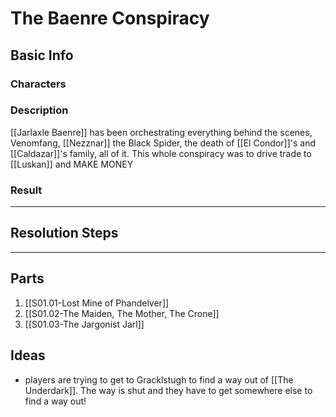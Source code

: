 # The Baenre Conspiracy
## Basic Info
### Characters
### Description
[[Jarlaxle Baenre]] has been orchestrating everything behind the scenes, Venomfang, [[Nezznar]] the Black Spider, the death of [[El Condor]]'s and [[Caldazar]]'s family, all of it. This whole conspiracy was to drive trade to [[Luskan]] and MAKE MONEY
### Result
___
## Resolution Steps
___
## Parts
1. [[S01.01-Lost Mine of Phandelver]]
2. [[S01.02-The Maiden, The Mother, The Crone]]
3. [[S01.03-The Jargonist Jarl]]

## Ideas
- players are trying to get to Gracklstugh to find a way out of [[The Underdark]]. The way is shut and they have to get somewhere else to find a way out!